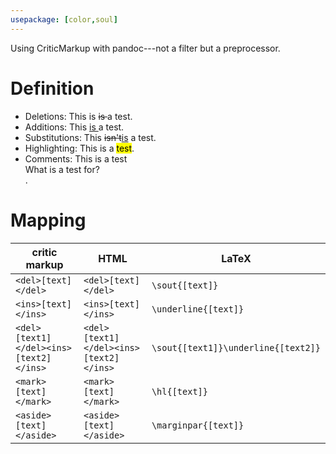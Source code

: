 ```yaml
---
usepackage: [color,soul]
---  
```


Using CriticMarkup with pandoc---not a filter but a preprocessor.

# Definition #

- Deletions: This is <del>is </del>a test.
- Additions: This <ins>is </ins>a test.
- Substitutions: This <del>isn't</del><ins>is</ins> a test.
- Highlighting: This is a <mark>test</mark>.
- Comments: This is a test<aside>What is a test for?</aside>.

# Mapping #

| critic markup	| HTML	| LaTeX  	| 
|  ------------------------------------------	| -------------------------------------------------	| ----------------------------------------------	|  
| `<del>[text]</del>`	| `<del>[text]</del>`	| `\sout{[text]}`	|  
| `<ins>[text]</ins>`	| `<ins>[text]</ins>`	| `\underline{[text]}`	| 
| `<del>[text1]</del><ins>[text2]</ins>`	| `<del>[text1]</del><ins>[text2]</ins>`	| `\sout{[text1]}\underline{[text2]}`	| 
| `<mark>[text]</mark>`	| `<mark>[text]</mark>`	| `\hl{[text]}`	| 
| `<aside>[text]</aside>`	| `<aside>[text]</aside>`	| `\marginpar{[text]}`	| 

